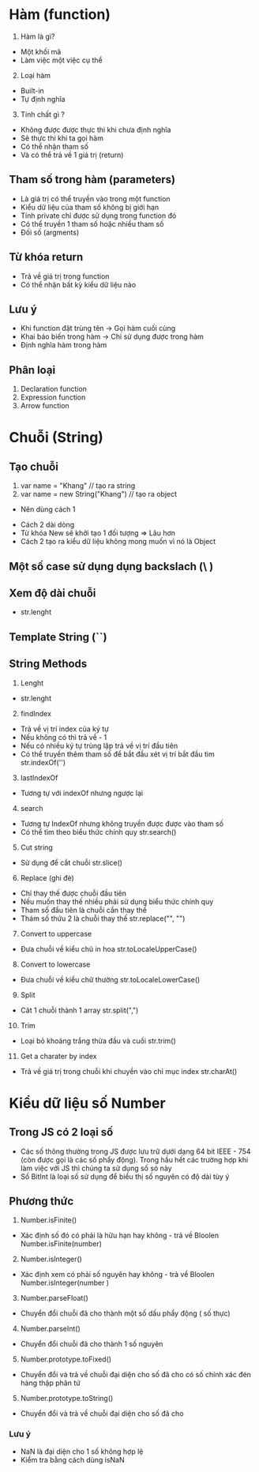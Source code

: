 # Hàm (function)
1. Hàm là gì? 
- Một khối mã 
- Làm việc một việc cụ thể 
2. Loại hàm 
- Built-in
- Tự định nghĩa
3. Tính chất gì ?
- Không được được thực thi khi chưa định nghĩa
- Sẽ thực thi khi ta gọi hàm
- Có thể nhận tham số 
- Và có thể trả về 1 giá trị (return)

## Tham số trong hàm (parameters)
- Là giá trị có thể truyền vào trong một function
- Kiểu dữ liệu của tham số không bị giới hạn
- Tính private chỉ được sử dụng trong function đó
- Có thể truyền 1 tham số hoặc nhiều tham số 
- Đối số (argments)

## Từ khóa return 
 - Trả về giá trị trong function
 - Có thể nhận bất kỳ kiểu dữ liệu nào

## Lưu ý 
- Khi function đặt trùng tên -> Gọi hàm cuối cùng
- Khai báo biến trong hàm -> Chỉ sử dụng được trong hàm
- Định nghĩa hàm trong hàm

## Phân loại 

1. Declaration function
2. Expression function
3. Arrow function

# Chuỗi (String)

## Tạo chuỗi 
1. var name = "Khang"  // tạo ra string
2. var name = new String("Khang") // tạo ra object 
- Nên dùng cách 1 
+ Cách 2 dài dòng 
+ Từ khóa New sẽ khởi tạo 1 đối tượng => Lâu hơn
+ Cách 2 tạo ra kiểu dữ liệu không mong muốn vì nó là Object

## Một số case sử dụng dụng backslach (\ )

## Xem độ dài chuỗi
- str.lenght

## Template String (``)

## String Methods

1. Lenght 
- str.lenght

2. findIndex 
- Trả về vị trí index của ký tự
- Nếu không có thì trả về - 1
- Nếu có nhiều ký tự trùng lặp trả về vị trí đầu tiên
- Có thể truyền thêm tham số để bắt đầu xét vị trí bắt đầu tìm
    str.indexOf('')
3. lastIndexOf
- Tương tự với indexOf nhưng ngược lại

4. search 
- Tương tự IndexOf nhưng không truyền được được vào tham số 
- Có thể tìm theo biểu thức chính quy
 str.search()
5. Cut string
- Sử dụng để cắt chuỗi 
 str.slice() 

6. Replace (ghi đè)
 - Chỉ thay thế được chuỗi đầu tiên
 - Nếu muốn thay thế nhiều phải sử dụng biểu thức chính quy
 - Tham số đầu tiên là chuỗi cần thay thế
 - Thám số thứu 2 là chuỗi thay thế 
 str.replace("", "")

7. Convert to uppercase 
 - Đưa chuỗi về kiểu chũ in hoa
 str.toLocaleUpperCase()

8. Convert to lowercase
 - Đưa chuỗi về kiểu chữ thường
 str.toLocaleLowerCase()

9. Split 
 - Căt 1 chuỗi thành 1 array
 str.split(",")

10. Trim 
 - Loại bỏ khoảng trắng thừa đầu và cuối
 str.trim()

11. Get a charater by index
 - Trả về giá trị trong chuỗi khi chuyền vào chỉ mục index
str.charAt()

# Kiểu dữ liệu số Number

## Trong JS có 2 loại số
- Các số thông thường trong JS được lưu trữ dưới dạng 64 bit IEEE - 754 (còn được gọi là các số phẩy động). Trong hầu hết các trường hợp khi làm việc với JS thì chúng ta sử dụng số só này
- Số BitInt là loại số sử dụng để biểu thị số nguyên có độ dài tùy ý

## Phương thức
1. Number.isFinite()
- Xác định số đó có phải là hữu hạn hay không - trả về Bloolen
Number.isFinite(number)

2. Number.isInteger()
- Xác định xem có phải số nguyên hay không - trả về Bloolen
Number.isInteger(number )

3. Number.parseFloat()
- Chuyển đổi chuỗi đã cho thành một số dấu phẩy động ( số thực)

4. Number.parseInt() 
- Chuyển đổi chuỗi đã cho thành 1 số nguyên

5. Number.prototype.toFixed()
- Chuyển đổi và trả về chuỗi đại diện cho số đã cho có số chính xác đén hàng thập phân tứ 

5. Number.prototype.toString()
- Chuyển đổi và trả về chuỗi đại diện cho số đã cho

### Lưu ý 
- NaN là đại diện cho 1 số không hợp lệ
- Kiểm tra bằng cách dùng isNaN